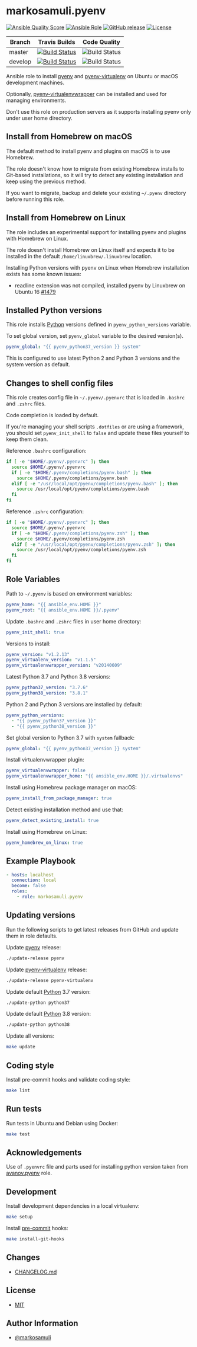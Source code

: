# markosamuli.pyenv

[![Ansible Quality Score](https://img.shields.io/ansible/quality/38342.svg)](https://galaxy.ansible.com/markosamuli/pyenv)
[![Ansible Role](https://img.shields.io/ansible/role/38342.svg)](https://galaxy.ansible.com/markosamuli/pyenv)
[![GitHub release](https://img.shields.io/github/release/markosamuli/ansible-pyenv.svg)](https://github.com/markosamuli/ansible-pyenv/releases)
[![License](https://img.shields.io/github/license/markosamuli/ansible-pyenv.svg)](https://github.com/markosamuli/ansible-pyenv/blob/master/LICENSE)

| Branch  | Travis Builds                             | Code Quality                |
| ------- | ----------------------------------------- | --------------------------- |
| master  | [![Build Status][travis-master]][travis]  | ![Build Status][gh-master]  |
| develop | [![Build Status][travis-develop]][travis] | ![Build Status][gh-develop] |

[travis]: https://travis-ci.org/markosamuli/ansible-pyenv/branches
[travis-master]: https://travis-ci.org/markosamuli/ansible-pyenv.svg?branch=master
[travis-develop]: https://travis-ci.org/markosamuli/ansible-pyenv.svg?branch=develop
[gh-master]: https://github.com/markosamuli/ansible-pyenv/workflows/Code%20Quality/badge.svg?branch=master
[gh-develop]: https://github.com/markosamuli/ansible-pyenv/workflows/Code%20Quality/badge.svg?branch=develop

Ansible role to install [pyenv] and [pyenv-virtualenv] on Ubuntu or macOS
development machines.

Optionally, [pyenv-virtualenvwrapper] can be installed and used for managing
environments.

Don't use this role on production servers as it supports installing pyenv only
under user home directory.

[pyenv]: https://github.com/pyenv/pyenv
[pyenv-virtualenv]: https://github.com/pyenv/pyenv-virtualenv
[pyenv-virtualenvwrapper]: https://github.com/pyenv/pyenv-virtualenvwrapper

## Install from Homebrew on macOS

The default method to install pyenv and plugins on macOS is to use Homebrew.

The role doesn't know how to migrate from existing Homebrew installs to
Git-based installations, so it will try to detect any existing installation
and keep using the previous method.

If you want to migrate, backup and delete your existing `~/.pyenv` directory
before running this role.

## Install from Homebrew on Linux

The role includes an experimental support for installing pyenv and plugins
with Homebrew on Linux.

The role doesn't install Homebrew on Linux itself and expects it to be installed
in the default `/home/linuxbrew/.linuxbrew` location.

Installing Python versions with pyenv on Linux when Homebrew installation exists
has some known issues:

- readline extension was not compiled, installed pyenv by Linuxbrew on
  Ubuntu 16 [#1479][pyenv-1479]

[pyenv-1479]: https://github.com/pyenv/pyenv/issues/1479

## Installed Python versions

This role installs [Python][python] versions defined in `pyenv_python_versions`
variable.

To set global version, set `pyenv_global` variable to the desired version(s).

```yaml
pyenv_global: "{{ pyenv_python37_version }} system"
```

This is configured to use latest Python 2 and Python 3 versions and the
system version as default.

[python]: https://www.python.org

## Changes to shell config files

This role creates config file in `~/.pyenv/.pyenvrc` that is loaded in
`.bashrc` and `.zshrc` files.

Code completion is loaded by default.

If you're managing your shell scripts `.dotfiles` or are using a framework, you
should set `pyenv_init_shell` to `false` and update these files yourself to keep
them clean.

Reference `.bashrc` configuration:

```bash
if [ -e "$HOME/.pyenv/.pyenvrc" ]; then
  source $HOME/.pyenv/.pyenvrc
  if [ -e "$HOME/.pyenv/completions/pyenv.bash" ]; then
    source $HOME/.pyenv/completions/pyenv.bash
  elif [ -e "/usr/local/opt/pyenv/completions/pyenv.bash" ]; then
    source /usr/local/opt/pyenv/completions/pyenv.bash
  fi
fi
```

Reference `.zshrc` configuration:

```zsh
if [ -e "$HOME/.pyenv/.pyenvrc" ]; then
  source $HOME/.pyenv/.pyenvrc
  if [ -e "$HOME/.pyenv/completions/pyenv.zsh" ]; then
    source $HOME/.pyenv/completions/pyenv.zsh
  elif [ -e "/usr/local/opt/pyenv/completions/pyenv.zsh" ]; then
    source /usr/local/opt/pyenv/completions/pyenv.zsh
  fi
fi
```

## Role Variables

Path to `~/.pyenv` is based on environment variables:

```yaml
pyenv_home: "{{ ansible_env.HOME }}"
pyenv_root: "{{ ansible_env.HOME }}/.pyenv"
```

Update `.bashrc` and `.zshrc` files in user home directory:

```yaml
pyenv_init_shell: true
```

Versions to install:

```yaml
pyenv_version: "v1.2.13"
pyenv_virtualenv_version: "v1.1.5"
pyenv_virtualenvwrapper_version: "v20140609"
```

Latest Python 3.7 and Python 3.8 versions:

```yaml
pyenv_python37_version: "3.7.6"
pyenv_python38_version: "3.8.1"
```

Python 2 and Python 3 versions are installed by default:

```yaml
pyenv_python_versions:
  - "{{ pyenv_python37_version }}"
  - "{{ pyenv_python38_version }}"
```

Set global version to Python 3.7 with `system` fallback:

```yaml
pyenv_global: "{{ pyenv_python37_version }} system"
```

Install virtualenvwrapper plugin:

```yaml
pyenv_virtualenvwrapper: false
pyenv_virtualenvwrapper_home: "{{ ansible_env.HOME }}/.virtualenvs"
```

Install using Homebrew package manager on macOS:

```yaml
pyenv_install_from_package_manager: true
```

Detect existing installation method and use that:

```yaml
pyenv_detect_existing_install: true
```

Install using Homebrew on Linux:

```yaml
pyenv_homebrew_on_linux: true
```

## Example Playbook

```yaml
- hosts: localhost
  connection: local
  become: false
  roles:
    - role: markosamuli.pyenv
```

## Updating versions

Run the following scripts to get latest releases from GitHub and update them in
role defaults.

Update [pyenv] release:

```bash
./update-release pyenv
```

Update [pyenv-virtualenv] release:

```bash
./update-release pyenv-virtualenv
```

Update default [Python] 3.7 version:

```bash
./update-python python37
```

Update default [Python] 3.8 version:

```bash
./update-python python38
```

Update all versions:

```bash
make update
```

## Coding style

Install pre-commit hooks and validate coding style:

```bash
make lint
```

## Run tests

Run tests in Ubuntu and Debian using Docker:

```bash
make test
```

## Acknowledgements

Use of `.pyenvrc` file and parts used for installing python version taken from
[avanov.pyenv](https://github.com/avanov/ansible-galaxy-pyenv) role.

## Development

Install development dependencies in a local virtualenv:

```bash
make setup
```

Install [pre-commit] hooks:

```bash
make install-git-hooks
```

[pre-commit]: https://pre-commit.com/

## Changes

- [CHANGELOG.md](CHANGELOG.md)

## License

- [MIT](LICENSE)

## Author Information

- [@markosamuli](https://github.com/markosamuli)
